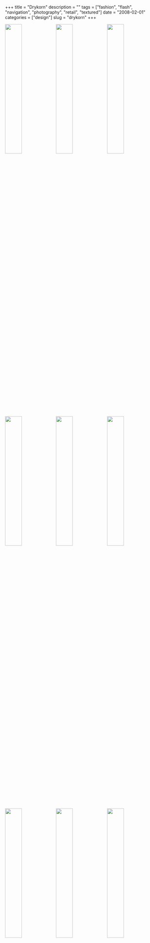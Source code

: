 +++
title = "Drykorn"
description = ""
tags = ["fashion", "flash", "navigation", "photography", "retail", "textured"]
date = "2008-02-01"
categories = ["design"]
slug = "drykorn"
+++


<div id="screens-thumbs" class="clearfix mt1-5">
<a href="//media.konigi.com/design/drykorn-1.jpg" class="group" rel="group"><img src="//media.konigi.com/design/drykorn-1.png" alt="" class="thumb" style="width: 33%; max-width: 33%;padding: 0 1px 1px 0" /></a><a href="//media.konigi.com/design/drykorn-2.jpg" class="group" rel="group"><img src="//media.konigi.com/design/drykorn-2.png" alt="" class="thumb" style="width: 33%; max-width: 33%;padding: 0 1px 1px 0" /></a><a href="//media.konigi.com/design/drykorn-3.jpg" class="group" rel="group"><img src="//media.konigi.com/design/drykorn-3.png" alt="" class="thumb" style="width: 33%; max-width: 33%;padding: 0 1px 1px 0" /></a><a href="//media.konigi.com/design/drykorn-4.jpg" class="group" rel="group"><img src="//media.konigi.com/design/drykorn-4.png" alt="" class="thumb" style="width: 33%; max-width: 33%;padding: 0 1px 1px 0" /></a><a href="//media.konigi.com/design/drykorn-5.jpg" class="group" rel="group"><img src="//media.konigi.com/design/drykorn-5.png" alt="" class="thumb" style="width: 33%; max-width: 33%;padding: 0 1px 1px 0" /></a><a href="//media.konigi.com/design/drykorn-6.jpg" class="group" rel="group"><img src="//media.konigi.com/design/drykorn-6.png" alt="" class="thumb" style="width: 33%; max-width: 33%;padding: 0 1px 1px 0" /></a><a href="//media.konigi.com/design/drykorn-7.jpg" class="group" rel="group"><img src="//media.konigi.com/design/drykorn-7.png" alt="" class="thumb" style="width: 33%; max-width: 33%;padding: 0 1px 1px 0" /></a><a href="//media.konigi.com/design/drykorn-8.jpg" class="group" rel="group"><img src="//media.konigi.com/design/drykorn-8.png" alt="" class="thumb" style="width: 33%; max-width: 33%;padding: 0 1px 1px 0" /></a><a href="//media.konigi.com/design/drykorn-9.jpg" class="group" rel="group"><img src="//media.konigi.com/design/drykorn-9.png" alt="" class="thumb" style="width: 33%; max-width: 33%;padding: 0 1px 1px 0" /></a>
</div>   
<p>With a tagline like "for beautiful people," your web site better beautiful too. Drykorn totally delivers on that promise. There are very few sites I gush over, but every time I come back to this site I want to just wrap myself up in it. Each season the design takes on a new texture, in line with the colors and fabrics of their garments. The design showcased here is for Spring/Summer '08, and its appropriately light, but summery fabric background is still as rich and textured as the dark woolen background they sported in the Winter look.</p>
<p>The site is rich with photos and interaction with the panning, zooming, and rotating ui might feel a bit heavy on a slower connection, but it seems appropriate to the brand. It's sophisticated and fun. To top things off, urls are formatted for search engine optimization.</p>
<p><a href="http://drykorn.com/">http://drykorn.com</a></p>  
